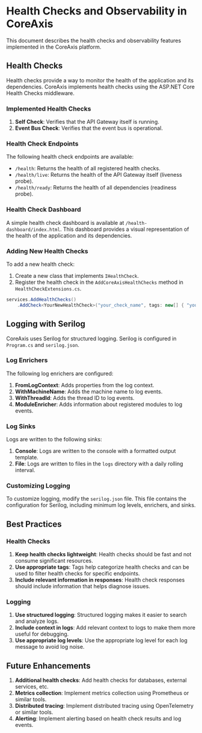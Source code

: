 # Health Checks and Observability in CoreAxis

This document describes the health checks and observability features implemented in the CoreAxis platform.

## Health Checks

Health checks provide a way to monitor the health of the application and its dependencies. CoreAxis implements health checks using the ASP.NET Core Health Checks middleware.

### Implemented Health Checks

1. **Self Check**: Verifies that the API Gateway itself is running.
2. **Event Bus Check**: Verifies that the event bus is operational.

### Health Check Endpoints

The following health check endpoints are available:

- `/health`: Returns the health of all registered health checks.
- `/health/live`: Returns the health of the API Gateway itself (liveness probe).
- `/health/ready`: Returns the health of all dependencies (readiness probe).

### Health Check Dashboard

A simple health check dashboard is available at `/health-dashboard/index.html`. This dashboard provides a visual representation of the health of the application and its dependencies.

### Adding New Health Checks

To add a new health check:

1. Create a new class that implements `IHealthCheck`.
2. Register the health check in the `AddCoreAxisHealthChecks` method in `HealthCheckExtensions.cs`.

```csharp
services.AddHealthChecks()
    .AddCheck<YourNewHealthCheck>("your_check_name", tags: new[] { "your_tag" });
```

## Logging with Serilog

CoreAxis uses Serilog for structured logging. Serilog is configured in `Program.cs` and `serilog.json`.

### Log Enrichers

The following log enrichers are configured:

1. **FromLogContext**: Adds properties from the log context.
2. **WithMachineName**: Adds the machine name to log events.
3. **WithThreadId**: Adds the thread ID to log events.
4. **ModuleEnricher**: Adds information about registered modules to log events.

### Log Sinks

Logs are written to the following sinks:

1. **Console**: Logs are written to the console with a formatted output template.
2. **File**: Logs are written to files in the `logs` directory with a daily rolling interval.

### Customizing Logging

To customize logging, modify the `serilog.json` file. This file contains the configuration for Serilog, including minimum log levels, enrichers, and sinks.

## Best Practices

### Health Checks

1. **Keep health checks lightweight**: Health checks should be fast and not consume significant resources.
2. **Use appropriate tags**: Tags help categorize health checks and can be used to filter health checks for specific endpoints.
3. **Include relevant information in responses**: Health check responses should include information that helps diagnose issues.

### Logging

1. **Use structured logging**: Structured logging makes it easier to search and analyze logs.
2. **Include context in logs**: Add relevant context to logs to make them more useful for debugging.
3. **Use appropriate log levels**: Use the appropriate log level for each log message to avoid log noise.

## Future Enhancements

1. **Additional health checks**: Add health checks for databases, external services, etc.
2. **Metrics collection**: Implement metrics collection using Prometheus or similar tools.
3. **Distributed tracing**: Implement distributed tracing using OpenTelemetry or similar tools.
4. **Alerting**: Implement alerting based on health check results and log events.